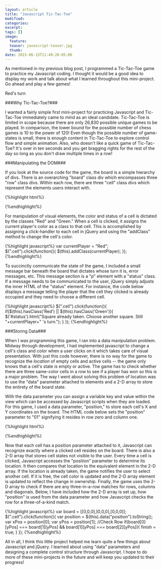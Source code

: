 ```yaml
---
layout: article
title: "Javascript Tic-Tac-Toe"
modified:
categories: 
excerpt:
tags: []
image:
  feature:
  teaser: javascript-teaser.jpg
  thumb:
date: 2015-06-15T11:49:28-05:00
---
```


As mentioned in my previous blog post, I programmed a Tic-Tac-Toe game to practice my Javascript coding.  I thought it would be a good idea to display my work and talk about what I learned throughout this mini-project.  Go ahead and play a few games!

<div class="tic-tac-toe">
	<div class="board">
	  <div class="row">
	    <div class="cell" data-position="00"></div>
	    <div class="cell" data-position="01"></div>
	    <div class="cell" data-position="02"></div>
	  </div>
	  <div class="row">
	    <div class="cell" data-position="10"></div>
	    <div class="cell" data-position="11"></div>
	    <div class="cell" data-position="12"></div>
	  </div>
	  <div class="row">
	    <div class="cell" data-position="20"></div>
	    <div class="cell" data-position="21"></div>
	    <div class="cell" data-position="22"></div>
	  </div>
	</div>
  <p id="status">Red's turn</p>
</div>

###Why Tic-Tac-Toe?###

I wanted a fairly simple first mini-project for practicing Javascript and Tic-Tac-Toe immediately came to mind as an ideal candidate.  Tic-Tac-Toe is limited in scope because there are only 26,830 possible unique games to be played.  In comparison, the lower bound for the possible number of chess games is 10 to the power of 120!  Even though the possible number of game-states is small, there is enough content in Tic-Tac-Toe to explore control flow and simple animation.  Also, who doesn't like a quick game of Tic-Tac-Toe?  It's over in ten seconds and you get bragging rights for the rest of the day so long as you don't draw multiple times in a row!

###Manipulating the DOM###

If you look at the source code for the game, the board is a simple hierarchy of divs. There is an overarching "board" class div which encompasses three "row" class divs.  Within each row, there are three "cell" class divs which represent the elements users interact with.

{%highlight html%}
<div class="board">
  <div class="row">
    <div class="cell"></div>
    <div class="cell"></div>
    <div class="cell"></div>
    </div>
  </div>
</div>
{%endhighlight%}

For manipulation of visual elements, the color and status of a cell is dictated by the classes "Red" and "Green."  When a cell is clicked, it assigns the current player's color as a class to that cell.  This is accomplished by assigning a click-handler to each cell in jQuery and using the "addClass" method to change the cell's color.

{%highlight javascript%}
var currentPlayer = "Red";
$(".cell").click(function(){
  $(this).addClass(currentPlayer);
});
{%endhighlight%}

To succinctly communicate the state of the game, I included a small message bar beneath the board that dictates whose turn it is, error messages, etc.  This message section is a "p" element with a "status" class.  If a message needs to be communicated to the user, jQuery simply adjusts the inner HTML of the "status" element.  For instance, the code below displays a message telling the player that the cell they clicked is already occupied and they need to choose a different cell.

{%highlight javascript%}
$(".cell").click(function(){
  if($(this).hasClass('Red') || $(this).hasClass('Green')){
    $('#status').html("Square already taken.  Choose another square.  Still "+currentPlayer+" 's turn.");
  }
});
{%endhighlight%}

###Storing Data###

When I was programming this game, I ran into a data manipulation problem.  Midway through development, I had implemented javascript to change a cell's class and color when a user clicks on it which takes care of visual presentation.  With just this code however, there is no way for the game to recognize the *location* of empty cells and active cells -- the game only knows that a cell's state *is* empty or active.  The game has to check whether there are three same-color cells in a row to see if a player has won so this is a major problem.  The way I went about solving this problem of location was to use the "data" parameter attached to elements and a 2-D array to store the entirety of the board state.

With the data parameter you can assign a variable key and value within the view which can be accessed by Javascript scripts when they are loaded.  For this game, I used a data parameter, "position," to store each cell's X and Y coordinates on the board.  The HTML code below sets the "position" parameter to "01" signifying it resides in row zero and column one.

{%highlight html%}
<div class="cell" data-position="01"></div>
{%endhighlight%}

Now that each cell has a position parameter attached to it, Javascript can recognize exactly where a clicked cell resides on the board.  There is also a 2-D array that stores cell states not visible to the user.  Every time a cell is clicked, Javascript accesses the "position" parameter to determine its location.  It then compares that location to the equivalent element in the 2-D array.  If the location is already taken, the game notifies the user to select another cell.  If it is free, the cell color is updated and the 2-D array element is updated to reflect the change in ownership.  Finally, the game uses the 2-D array to check if there are any three-in-a-row matches for rows, columns and diagonals.  Below, I have included how the 2-D array is set up, how "position" is used from the data parameter and how Javascript checks the row for a three-of-a-kind match.

{%highlight javascript%}
var board = [[0,0,0],[0,0,0],[0,0,0]];
$(".cell").click(function(){
  var position = $(this).data("position").toString();
  var xPos = position[0];
  var yPos = position[1];
  //Check Row
  if(board[0][yPos] === board[1][yPos] && board[1][yPos] === board[2][yPos]){
    finish = true;
  }
});
{%endhighlight%}

All in all, I think this little project helped me learn quite a few things about Javascript and jQuery.  I learned about using "data" parameters and designing a complete control structure through Javascript.  I hope to do more of these mini-projects in the future and will keep you updated to their progress!

